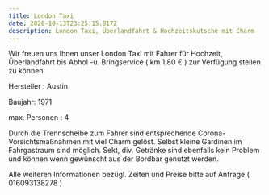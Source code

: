 ```yaml
---
title: London Taxi
date: 2020-10-13T23:25:15.817Z
description: London Taxi, Überlandfahrt & Hochzeitskutsche mit Charm
---
```

Wir freuen uns Ihnen unser London Taxi mit Fahrer für Hochzeit, Überlandfahrt bis Abhol -u. Bringservice ( km 1,80 € ) zur Verfügung stellen zu können.

Hersteller : Austin

Baujahr: 1971

max. Personen : 4 

Durch die Trennscheibe zum Fahrer sind entsprechende Corona-Vorsichtsmaßnahmen mit viel Charm gelöst. Selbst kleine Gardinen im Fahrgastraum sind möglich. Sekt, div. Getränke sind ebenfalls kein Problem und können wenn gewünscht aus der Bordbar genutzt werden. 

Alle weiteren Informationen bezügl. Zeiten und Preise bitte auf Anfrage.( 016093138278 )